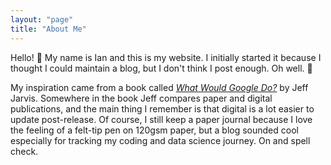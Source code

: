```yaml
---
layout: "page"
title: "About Me"
---
```


Hello! 👋
My name is Ian and this is my website.
I initially started it because I thought I could maintain a blog, but I don't think I post enough.
Oh well. 🤷

My inspiration came from a book called [_What Would Google Do?_](https://www.goodreads.com/book/show/5100525-what-would-google-do) by Jeff Jarvis.
Somewhere in the book Jeff compares paper and digital publications, and the main thing I remember is that digital is a lot easier to update post-release.
Of course, I still keep a paper journal because I love the feeling of a felt-tip pen on 120gsm paper, but a blog sounded cool especially for tracking my coding and data science journey.
On and spell check.